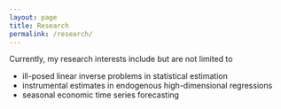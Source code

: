 ```yaml
---
layout: page
title: Research
permalink: /research/
---
```


Currently, my research interests include but are not limited to

* ill-posed linear inverse problems in statistical estimation
* instrumental estimates in endogenous high-dimensional regressions
* seasonal economic time series forecasting
